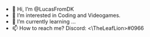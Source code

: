 - 👋 Hi, I’m @LucasFromDK
- 👀 I’m interested in Coding and Videogames.
- 🌱 I’m currently learning ...
- 📫 How to reach me? Discord: <\TheLeafLion\>#0966

<!---
LucasFromDK/LucasFromDK is a ✨ special ✨ repository because its `README.md` (this file) appears on your GitHub profile.
You can click the Preview link to take a look at your changes.
--->
